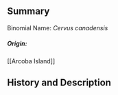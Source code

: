 ## Summary

Binomial Name: _Cervus canadensis_
##### Origin:
[[Arcoba Island]]
## History and Description